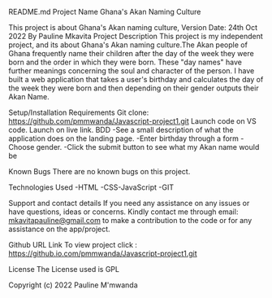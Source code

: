 README.md
Project Name
Ghana's Akan Naming Culture

This project is about Ghana's Akan naming culture, Version Date: 24th Oct 2022
By Pauline Mkavita
Project Description
This project is my independent project, and its about Ghana's Akan naming culture.The Akan people of Ghana frequently name their children after the day of the week they were born and the order in which they were born. These "day names" have further meanings concerning the soul and character of the person. I have built a web application that takes a user's birthday and calculates the day of the week they were born and then depending on their gender outputs their Akan Name.

Setup/Installation Requirements
Git clone: https://github.com/pmmwanda/Javascript-project1.git
Launch code on VS code.
Launch on live link.
BDD
-See a small description of what the application does on the landing page. -Enter birthday through a form -Choose gender. -Click the submit button to see what my Akan name would be

Known Bugs
There are no known bugs on this project.

Technologies Used
-HTML -CSS-JavaScript -GIT

Support and contact details
If you need any assistance on any issues or have questions, ideas or concerns. Kindly contact me through email: mkavitapauline@gmail.com to make a contribution to the code or for any assistance on the app/project.

Github URL Link
To view project click : https://github.io.com/pmmwanda/Javascript-project1.git

License
The License used is GPL

Copyright (c) 2022 Pauline M'mwanda